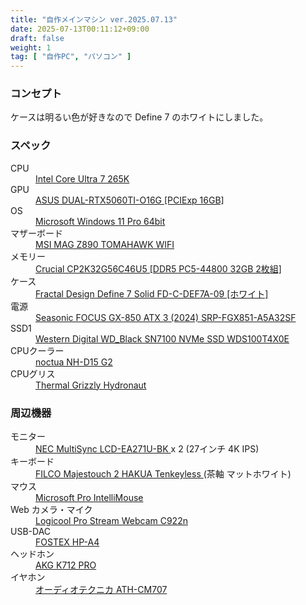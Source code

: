 ```yaml
---
title: "自作メインマシン ver.2025.07.13"
date: 2025-07-13T00:11:12+09:00
draft: false 
weight: 1
tag: [ "自作PC", "パソコン" ]
---
```


### コンセプト
ケースは明るい色が好きなので Define 7 のホワイトにしました。

</p>

<div id="machine1">
<h3> スペック </h3>
<p>

<dt> CPU </dt>
<dd> <a href="https://kakaku.com/item/K0001658284/">
Intel Core Ultra 7 265K </a> <dd>

<dt> GPU </dt>
<dd> <a href="https://kakaku.com/item/K0001686400/">
ASUS DUAL-RTX5060TI-O16G [PCIExp 16GB]
 </a> </dd>

<dt> OS </dt>
<dd> <a href="https://kakaku.com/item/K0001432814/">
Microsoft Windows 11 Pro 64bit </a> </dd>

<dt> マザーボード </dt>
<dd> <a href="https://kakaku.com/item/K0001658419/">
MSI MAG Z890 TOMAHAWK WIFI
 </a> </dd>

<dt> メモリー </dt>
<dd> <a href="https://kakaku.com/item/K0001579727/">
Crucial CP2K32G56C46U5 [DDR5 PC5-44800 32GB 2枚組]
 </a>  </dd>

<dt> ケース </dt>
<dd> <a href="https://kakaku.com/item/K0001238039/">
Fractal Design Define 7 Solid FD-C-DEF7A-09 [ホワイト]
 </a> </dd>

<dt> 電源 </dt>
<dd> <a href="https://kakaku.com/item/K0001666009/">
Seasonic FOCUS GX-850 ATX 3 (2024) SRP-FGX851-A5A32SF
 </a> </dd>

<dt> SSD1 </dt>
<dd> <a href="https://kakaku.com/item/K0001673419/">
Western Digital WD_Black SN7100 NVMe SSD WDS100T4X0E
 </a> </dd>

<dt> CPUクーラー </dt>
<dd> <a href="https://kakaku.com/item/K0001658617/">
noctua NH-D15 G2 </a> </dd>

<dt> CPUグリス </dt>
<dd> <a href="https://www.shinwa-sangyo.co.jp/products/thermal-grease/tg-h-001-rs">
Thermal Grizzly Hydronaut </a> </dd>

<h3> 周辺機器 </h3>

<dt> モニター </dt>
<dd> <a href="https://kakaku.com/item/K0001120217/">
NEC MultiSync LCD-EA271U-BK </a> x 2 (27インチ 4K IPS) </dd>

<dt> キーボード </dt>
<dd> <a href="https://kakaku.com/item/K0000930416/">
FILCO Majestouch 2 HAKUA Tenkeyless </a> (茶軸 マットホワイト) </dd>

<dt> マウス </dt>
<dd> <a href="https://kakaku.com/item/J0000030770/">
Microsoft Pro IntelliMouse </a> </dd>

<dt> Web カメラ・マイク </dt>
<dd> <a href="https://kakaku.com/item/K0001151127/">
Logicool Pro Stream Webcam C922n </a> </dd>

<dt> USB-DAC </dt>
<dd> <a href="https://kakaku.com/item/K0000588800/">
FOSTEX HP-A4 </a> </dd>

<dt> ヘッドホン </dt>
<dd> <a href="https://kakaku.com/item/K0000535340/">
AKG K712 PRO </a> </dd>

<dt> イヤホン </dt>
<dd> <a href="https://kakaku.com/item/K0000157591/">
オーディオテクニカ ATH-CM707 </a> </dd>

</div>
